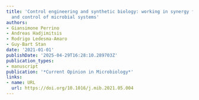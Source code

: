```yaml
---
title: 'Control engineering and synthetic biology: working in synergy for the analysis
  and control of microbial systems'
authors:
- Giansimone Perrino
- Andreas Hadjimitsis
- Rodrigo Ledesma‐Amaro
- Guy‐Bart Stan
date: '2021-01-01'
publishDate: '2025-04-29T16:28:10.289703Z'
publication_types:
- manuscript
publication: '*Current Opinion in Microbiology*'
links:
- name: URL
  url: https://doi.org/10.1016/j.mib.2021.05.004
---
```

